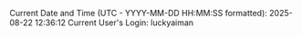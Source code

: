 Current Date and Time (UTC - YYYY-MM-DD HH:MM:SS formatted): 2025-08-22 12:36:12
Current User's Login: luckyaiman
